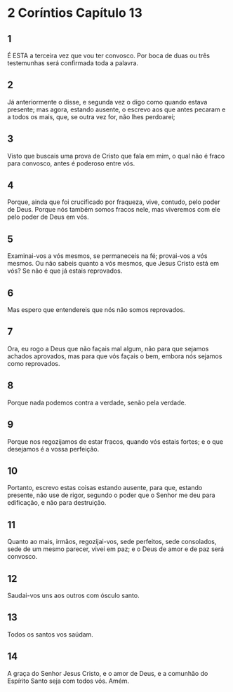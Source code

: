 # 2 Coríntios Capítulo 13

## 1
É ESTA a terceira vez que vou ter convosco. Por boca de duas ou três testemunhas será confirmada toda a palavra.

## 2
Já anteriormente o disse, e segunda vez o digo como quando estava presente; mas agora, estando ausente, o escrevo aos que antes pecaram e a todos os mais, que, se outra vez for, não lhes perdoarei;

## 3
Visto que buscais uma prova de Cristo que fala em mim, o qual não é fraco para convosco, antes é poderoso entre vós.

## 4
Porque, ainda que foi crucificado por fraqueza, vive, contudo, pelo poder de Deus. Porque nós também somos fracos nele, mas viveremos com ele pelo poder de Deus em vós.

## 5
Examinai-vos a vós mesmos, se permaneceis na fé; provai-vos a vós mesmos. Ou não sabeis quanto a vós mesmos, que Jesus Cristo está em vós? Se não é que já estais reprovados.

## 6
Mas espero que entendereis que nós não somos reprovados.

## 7
Ora, eu rogo a Deus que não façais mal algum, não para que sejamos achados aprovados, mas para que vós façais o bem, embora nós sejamos como reprovados.

## 8
Porque nada podemos contra a verdade, senão pela verdade.

## 9
Porque nos regozijamos de estar fracos, quando vós estais fortes; e o que desejamos é a vossa perfeição.

## 10
Portanto, escrevo estas coisas estando ausente, para que, estando presente, não use de rigor, segundo o poder que o Senhor me deu para edificação, e não para destruição.

## 11
Quanto ao mais, irmãos, regozijai-vos, sede perfeitos, sede consolados, sede de um mesmo parecer, vivei em paz; e o Deus de amor e de paz será convosco.

## 12
Saudai-vos uns aos outros com ósculo santo.

## 13
Todos os santos vos saúdam.

## 14
A graça do Senhor Jesus Cristo, e o amor de Deus, e a comunhão do Espírito Santo seja com todos vós. Amém.

